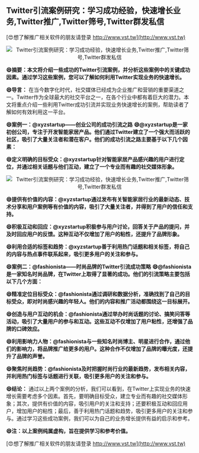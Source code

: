 ## **Twitter引流案例研究：学习成功经验，快速增长业务,Twitter推广,Twitter筛号,Twitter群发私信**

[😍想了解推广相关软件的朋友请登录 http://www.vst.tw](http://www.vst.tw)

 <center><img src="https://vst.tw/MP4/tuiguang/png/0.png" alt="Twitter引流案例研究：学习成功经验，快速增长业务,Twitter推广,Twitter筛号,Twitter群发私信"></center>

**😄摘要：本文将介绍一些成功的Twitter引流案例，并分析这些案例中的关键成功因素。通过学习这些案例，您可以了解如何利用Twitter实现业务的快速增长。**

**😄导言：**
在当今数字化时代，社交媒体已经成为企业推广和营销的重要渠道之一。Twitter作为全球最大的社交平台之一，在各个行业中都有着巨大的潜力。本文将重点介绍一些利用Twitter成功引流并实现业务快速增长的案例，帮助读者了解如何有效利用这一平台。

**😄案例一：@xyzstartup——创业公司的成功引流之路**
**😄@xyzstartup是一家初创公司，专注于开发智能家居产品。他们通过Twitter建立了一个强大而活跃的社区，吸引了大量关注者和潜在客户。他们的成功引流之路主要基于以下几个因素：**

**😄定义明确的目标受众：@xyzstartup针对智能家居产品感兴趣的用户进行定位，并通过相关话题与他们互动，建立了一个专业而有趣的社交媒体形象。**

 <center><img src="https://vst.tw/MP4/tuiguang/png/3.png" alt="Twitter引流案例研究：学习成功经验，快速增长业务,Twitter推广,Twitter筛号,Twitter群发私信"></center>

**😄提供有价值的内容：@xyzstartup通过发布有关智能家居行业的最新动态、技术分享和用户案例等有价值的内容，吸引了大量关注者，并得到了用户的信任和支持。**

**😄积极互动和回应：@xyzstartup积极参与用户讨论，回答关于产品的提问，并及时回应用户的反馈。这种互动不仅增加了用户的粘性，还提升了品牌形象。**

**😄利用合适的标签和趋势：@xyzstartup善于利用热门话题和相关标签，将自己的内容与热点事件联系起来，吸引更多用户的关注和参与。**

**😄案例二：@fashionista——时尚品牌的Twitter引流成功策略**
**😄@fashionista是一家知名时尚品牌，在Twitter上取得了显著的成功。他们的引流策略主要包括以下几个方面：**

**😄精准定位目标受众：@fashionista通过调研和数据分析，准确找到了自己的目标受众，即对时尚感兴趣的年轻人。他们的内容和推广活动都围绕这一目标展开。**

**😄创造与用户互动的机会：@fashionista通过举办时尚话题的讨论、搞笑问答等活动，吸引了大量用户的参与和互动。这些互动不仅增加了用户粘性，还增强了品牌的口碑效应。**

**😄利用影响力人物：@fashionista与一些知名时尚博主、明星进行合作，通过他们的影响力，将品牌推广给更多的用户。这种合作不仅增加了品牌的曝光度，还提升了品牌的声誉。**

**😄聚焦时尚趋势：@fashionista及时把握时尚行业的最新趋势，发布相关内容，并利用热门标签与话题进行关联，吸引更多用户的关注和参与。**

**😄结论：**
通过以上两个案例的分析，我们可以看到，在Twitter上实现业务的快速增长需要考虑多个因素。首先，要明确目标受众，建立专业而有趣的社交媒体形象；其次，提供有价值的内容，吸引用户的关注和支持；还要积极互动和回应用户，增加用户的粘性；最后，善于利用热门话题和趋势，吸引更多用户的关注和参与。通过学习这些成功案例，我们可以为自己的业务增长提供有益的启示和参考。

**😄注：以上案例纯属虚构，旨在提供学习和参考价值。**

[😍想了解推广相关软件的朋友请登录 http://www.vst.tw](http://www.vst.tw)



